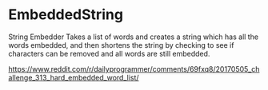 # EmbeddedString
String Embedder
Takes a list of words and creates a string which has all the words embedded, and then shortens the string by checking to see if characters can be removed and all words are still embedded.

https://www.reddit.com/r/dailyprogrammer/comments/69fxq8/20170505_challenge_313_hard_embedded_word_list/
